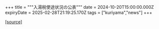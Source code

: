 +++
title = """入湯税使途状況の公表"""
date = 2024-10-20T15:00:00.000Z
expiryDate = 2025-02-28T21:19:25.170Z
tags = ["kuriyama","news"]
+++


[[source]](https://www.town.kuriyama.hokkaido.jp/soshiki/32/932.html)
